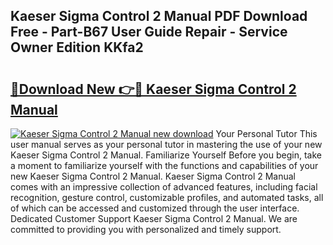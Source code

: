 ## Kaeser Sigma Control 2 Manual PDF Download Free - Part-B67 User Guide Repair - Service Owner Edition KKfa2

# <h2><a href="http://bc11319.oget.top/?id=Kaeser+Sigma+Control+2+Manual">🔗Download New 👉🔴 Kaeser Sigma Control 2 Manual</a></h2>

[![Kaeser Sigma Control 2 Manual new download](https://i.imgur.com/5g1atiW.png)](http://bc11319.oget.top/?id=Kaeser+Sigma+Control+2+Manual)
Your Personal Tutor This user manual serves as your personal tutor in mastering the use of your new Kaeser Sigma Control 2 Manual. Familiarize Yourself Before you begin, take a moment to familiarize yourself with the functions and capabilities of your new Kaeser Sigma Control 2 Manual. Kaeser Sigma Control 2 Manual comes with an impressive collection of advanced features, including facial recognition, gesture control, customizable profiles, and automated tasks, all of which can be accessed and customized through the user interface. Dedicated Customer Support Kaeser Sigma Control 2 Manual. We are committed to providing you with personalized and timely support.

